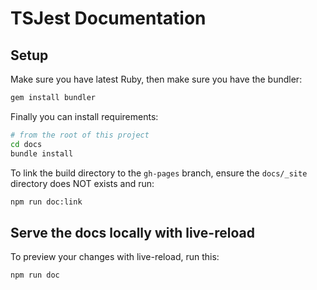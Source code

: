 # TSJest Documentation

## Setup

Make sure you have latest Ruby, then make sure you have the bundler:

```sh
gem install bundler
```

Finally you can install requirements:

```sh
# from the root of this project
cd docs
bundle install
```

To link the build directory to the `gh-pages` branch, ensure the `docs/_site` directory does NOT exists and run:

```sh
npm run doc:link
```

## Serve the docs locally with live-reload

To preview your changes with live-reload, run this:

```sh
npm run doc
```

